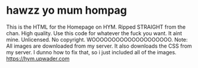 # hawzz yo mum hompag
This is the HTML for the Homepage on HYM.
Ripped STRAIGHT from the chan. High quality.
Use this code for whatever the fuck you want. It aint mine. Unlicensed. No copyright. WOOOOOOOOOOOOOOOOOOOO.
Note: All images are downloaded from my server. It also downloads the CSS from my server.
I dunno how to fix that, so i just included all of the images.
https://hym.upwader.com
